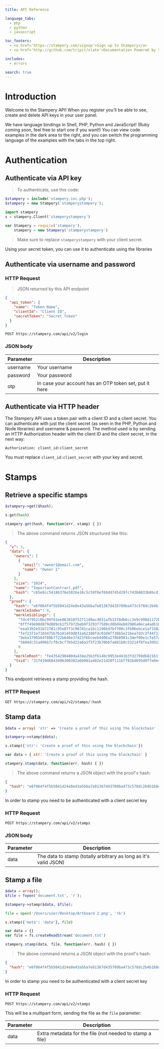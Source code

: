 ```yaml
---
title: API Reference

language_tabs:
  - php
  - python
  - javascript

toc_footers:
  - <a href='https://stampery.com/signup'>Sign up to Stampery</a>
  - <a href='http://github.com/tripit/slate'>Documentation Powered by Slate</a>

includes:
  - errors

search: true
---
```


# Introduction

Welcome to the Stampery API! When you register you'll be able to see, create and delete API keys in your user panel.

We have language bindings in Shell, PHP, Python and JavaScript! (Ruby coming soon, feel free to start one if you want!) You can view code examples in the dark area to the right, and you can switch the programming language of the examples with the tabs in the top right.

# Authentication

## Authenticate via API key

> To authenticate, use this code:

```php
$stampery = include('stampery.inc.php');
$stampery = new Stampery('stamperystampery');
```

```python
import stampery
s = stampery.Client('stamperystampery')
```

```javascript
var Stampery = require('stampery'),
    stampery = new Stampery('stamperystampery')
```

> Make sure to replace `stamperystampery` with your client secret.

Using your secret token, you can use it to authenticate using the libraries

## Authenticate via username and password

### HTTP Request

> JSON returned by this API endpoint

```json
{
  "api_token": {
    "name": "Token Name",
    "clientId": "Client ID",
    "secretToken": "Secret Token"
  }
}
```

`POST https://stampery.com/api/v2/login`

### JSON body

Parameter | Description
--------- | -----------
username | Your username
password | Your password
otp | In case your account has an OTP token set, put it here

## Authenticate via HTTP header

The Stampery API uses a token pair with a client ID and a client secret. You can authenticate with just the client secret (as seen in the PHP, Python and Node libraries) and username & password. The method used is by sending an HTTP Authorization header with the client ID and the client secret, in the next way:

`Authorization: client_id:client_secret`

<aside class="notice">
You must replace <code>client_id:client_secret</code> with your key and secret.
</aside>

# Stamps

## Retrieve a specific stamps 

```php
$stampery->get($hash);
```

```python
s.get(hash)
```

```javascript
stampery.get(hash, function(err, stamp) { })
```

> The above command returns JSON structured like this:

```json
{
  "v": 3,
  "data": {
    "owners": [
      {
        "email": "owner1@email.com",
        "name": "Owner 1"
      }
    ],
    "size": "1024",
    "name": "ImportantContract.pdf",
    "hash": "c65e0cc54186376e5026e16c5c59f8ef69dd745d29fc743b8033b6bcd1fc88d6"
  },
  "proof": {
    "hash": "e6f064f4f5b5041d24e8e43a5bba7e81367d435709ba473c578dc2b4b1b8ddb0",
    "merkleIndex": 0,
    "merkleSiblings": [
      "7dc47952c0bc99f61ee863018f52711d0ac4031afb1578db6cc3e9c990d1172b",
      "0fff49490d879d809cb1f57972beb9f3293f7509cd8bd4eb02986a0eca4adb10",
      "eea53b2e51b72781c95e87f3c98741ca1bc1196bd7bf700c3fb06ebce1af3382",
      "fef2371e7183475b7b181459d831a62380f4c03d4ff38b5e216ea7d3c3f44f13",
      "9eba1796584f80b7f22b648e37423f6bceeb4d06a278b8981c34ef09e1cfe57a",
      "5604dc31a496b7cf0cbcf7b5d22a6a3f5f23b70bbfa681b0c53214f8fea3d913",
      0
    ],
    "merkleRoot": "fe4354290480da434e25b3f614bc9953ed41b3fd2799db821b1f1317323ea2ba",
    "txid": "31f410d6843496300382a6b001a482e21d20f111bf781bd695d8ffe0e46cd4b8"
  }
}
```

This endpoint retrieves a stamp providing the hash.

### HTTP Request

`GET https://stampery.com/api/v2/stamps/:hash`

## Stamp data

```php
$data = array( 'str' => 'Create a proof of this using the blockchain' );

$stampery->stamp($data);
```

```python
s.stamp({'str': 'Create a proof of this using the blockchain'})
```

```javascript
var data = { str: 'Create a proof of this using the blockchain' }

stampery.stamp(data, function(err, hash) { })
```

> The above command returns a JSON object with the proof's hash:

```json
{
  "hash": "e6f064f4f5b5041d24e8e43a5bba7e81367d43709ba473c578dc2b4b1b8ddb0"
}
```

<aside class="warning">In order to stamp you need to be authenticated with a client secret key</aside>

### HTTP Request

`POST https://stampery.com/api/v2/stamps`

### JSON body

Parameter | Description
--------- | -----------
data | The data to stamp (totally arbitrary as long as it's valid JSON)

## Stamp a file

```php
$data = array();
$file = fopen('document.txt', 'r');

$stampery->stamp($data, $file);
```

```python
file = open('/Users/user/Desktop/Artboard 2.png', 'rb')

s.stamp({'meta': 'data'}, file)
```

```javascript
var data = {}
var file = fs.createReadStream('document.txt')

stampery.stamp(data, file, function(err, hash) { })
```

> The above command returns a JSON object with the proof's hash:

```json
{
  "hash": "e6f064f4f5b5041d24e8e43a5ba7e81367d435709ba473c578dc2b4b1b8ddb0"
}
```

<aside class="warning">In order to stamp you need to be authenticated with a client secret key</aside>

### HTTP Request

`POST https://stampery.com/api/v2/stamps`

This will be a multipart form, sending the file as the `file` parameter:

Parameter | Description
--------- | -----------
data | Extra metadata for the file (not needed to stamp a file)
